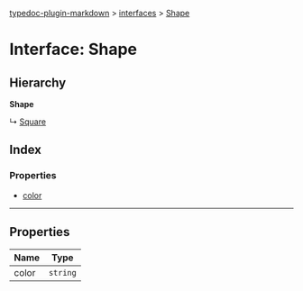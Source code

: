 [typedoc-plugin-markdown](../index.md) > [interfaces](../modules/interfaces.md) > [Shape](../interfaces/interfaces.shape.md)



# Interface: Shape

## Hierarchy

**Shape**

↳  [Square](interfaces.square.md)








## Index

### Properties

* [color](interfaces.shape.md#markdown-header-color)



---
## Properties

| Name  | Type                
| ------ | ------------------- 
| color | `string`


